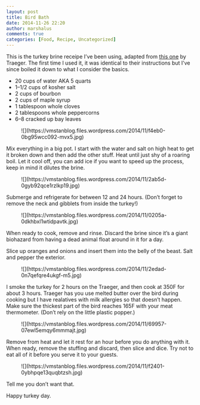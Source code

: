 ```yaml
---
layout: post
title: Bird Bath
date: 2014-11-26 22:20
author: marshalus
comments: true
categories: [Food, Recipe, Uncategorized]
---
```



This is the turkey brine receipe I’ve been using, adapted from [this one](http://www.traegergrills.com/teamtraeger/post/2013/11/14/Slow-Smoked-Maple-Bourbon-Brined-Turkey.aspx#.VHZLgYsnxSU) by Traeger. The first time I used it, it was identical to their instructions but I’ve since boiled it down to what I consider the basics.

*   20 cups of water AKA 5 quarts
*   1–1/2 cups of kosher salt
*   2 cups of bourbon
*   2 cups of maple syrup
*   1 tablespoon whole cloves
*   2 tablespoons whole peppercorns
*   6–8 cracked up bay leaves

<figure>![](https://vmstanblog.files.wordpress.com/2014/11/f4eb0-0bg95wcc092-mvx5.jpg)</figure>

Mix everything in a big pot. I start with the water and salt on high heat to get it broken down and then add the other stuff. Heat until just shy of a roaring boil. Let it cool off, you can add ice if you want to speed up the process, keep in mind it dilutes the brine.

<figure>![](https://vmstanblog.files.wordpress.com/2014/11/2ab5d-0gyb92qce1rzlkp19.jpg)</figure>

Submerge and refrigerate for between 12 and 24 hours. (Don’t forget to remove the neck and gibblets from inside the turkey!)

<figure>![](https://vmstanblog.files.wordpress.com/2014/11/0205a-0dkhbxl1wtidpavtk.jpg)</figure>

When ready to cook, remove and rinse. Discard the brine since it’s a giant biohazard from having a dead animal float around in it for a day.

Slice up oranges and onions and insert them into the belly of the beast. Salt and pepper the exterior.

<figure>![](https://vmstanblog.files.wordpress.com/2014/11/2edad-0n7qefqre4ukgf-m5.jpg)</figure>

I smoke the turkey for 2 hours on the Traeger, and then cook at 350F for about 3 hours. Traeger has you use melted butter over the bird during cooking but I have realatives with milk allergies so that doesn’t happen. Make sure the thickest part of the bird reaches 165F with your meat thermometer. (Don’t rely on the little plastic popper.)

<figure>![](https://vmstanblog.files.wordpress.com/2014/11/69957-07ewl5emqy6mmmajt.jpg)</figure>

Remove from heat and let it rest for an hour before you do anything with it. When ready, remove the stuffing and discard, then slice and dice. Try not to eat all of it before you serve it to your guests.

<figure>![](https://vmstanblog.files.wordpress.com/2014/11/f2401-0ybhpqe13quqbtzsh.jpg)</figure>

Tell me you don’t want that.

Happy turkey day.